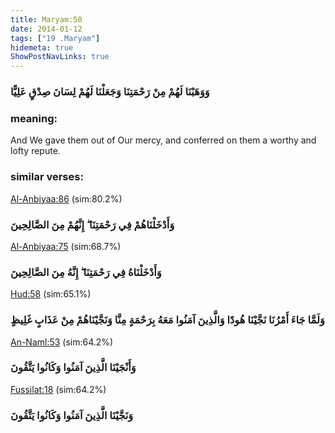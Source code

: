 ```yaml
---
title: Maryam:50
date: 2014-01-12
tags: ["19 .Maryam"]
hidemeta: true 
ShowPostNavLinks: true 
---
```

### وَوَهَبْنَا لَهُمْ مِنْ رَحْمَتِنَا وَجَعَلْنَا لَهُمْ لِسَانَ صِدْقٍ عَلِيًّا
### meaning: 
And We gave them out of Our mercy, and conferred on them a worthy and lofty repute.
### similar verses: 

[Al-Anbiyaa:86](/21/86) (sim:80.2%)

### وَأَدْخَلْنَاهُمْ فِي رَحْمَتِنَا ۖ إِنَّهُمْ مِنَ الصَّالِحِينَ

[Al-Anbiyaa:75](/21/75) (sim:68.7%)

### وَأَدْخَلْنَاهُ فِي رَحْمَتِنَا ۖ إِنَّهُ مِنَ الصَّالِحِينَ

[Hud:58](/11/58) (sim:65.1%)

### وَلَمَّا جَاءَ أَمْرُنَا نَجَّيْنَا هُودًا وَالَّذِينَ آمَنُوا مَعَهُ بِرَحْمَةٍ مِنَّا وَنَجَّيْنَاهُمْ مِنْ عَذَابٍ غَلِيظٍ

[An-Naml:53](/27/53) (sim:64.2%)

### وَأَنْجَيْنَا الَّذِينَ آمَنُوا وَكَانُوا يَتَّقُونَ

[Fussilat:18](/41/18) (sim:64.2%)

### وَنَجَّيْنَا الَّذِينَ آمَنُوا وَكَانُوا يَتَّقُونَ
